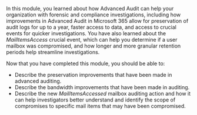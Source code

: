 In this module, you learned about how Advanced Audit can help your organization with forensic and compliance investigations, including how improvements in Advanced Audit in Microsoft 365 allow for preservation of audit logs for up to a year, faster access to data, and access to crucial events for quicker investigations.  You have also learned about the *MailItemsAccess* crucial event, which can help you determine if a user mailbox was compromised, and how longer and more granular retention periods help streamline investigations.

Now that you have completed this module, you should be able to:

- Describe the preservation improvements that have been made in advanced auditing.
- Describe the bandwidth improvements that have been made in auditing.
- Describe the new *MailItemsAccessed* mailbox auditing action and how it can help investigators better understand and identify the scope of compromises to specific mail items that may have been compromised.
